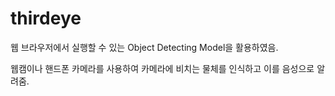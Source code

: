 # thirdeye

웹 브라우저에서 실행할 수 있는 Object Detecting  Model을 활용하였음.

웹캠이나 핸드폰 카메라를 사용하여 카메라에 비치는 물체를 인식하고 이를 음성으로 알려줌.
